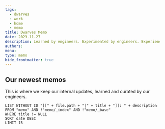```yaml
---
tags:
  - dwarves
  - work
  - home
  - memo
title: Dwarves Memo
date: 2023-11-27
description: Learned by engineers. Experimented by engineers. Experienced by engineers. Written by Dwarves for product craftsmen.
authors: 
menu: 
type: memo
hide_frontmatter: true
---
```


## Our newest memos
This is where we keep our internal updates, learned and curated by our engineers.

```dataview
LIST WITHOUT ID "[[" + file.path + "|" + title + "]]: " + description
FROM "memo" AND !"memo/_index" AND !"memo/_base"
WHERE title != NULL
SORT date DESC
LIMIT 15
```
